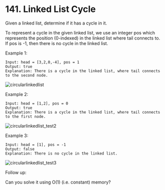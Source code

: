 # 141. Linked List Cycle

Given a linked list, determine if it has a cycle in it.

To represent a cycle in the given linked list, we use an integer pos which represents the position (0-indexed) in the linked list where tail connects to. If pos is -1, then there is no cycle in the linked list.

Example 1:

```text
Input: head = [3,2,0,-4], pos = 1
Output: true
Explanation: There is a cycle in the linked list, where tail connects to the second node.
```

![circularlinkedlist](https://assets.leetcode.com/uploads/2018/12/07/circularlinkedlist.png)

Example 2:

```text
Input: head = [1,2], pos = 0
Output: true
Explanation: There is a cycle in the linked list, where tail connects to the first node.
```

![circularlinkedlist_test2](https://assets.leetcode.com/uploads/2018/12/07/circularlinkedlist_test2.png)

Example 3:

```text
Input: head = [1], pos = -1
Output: false
Explanation: There is no cycle in the linked list.
```

![circularlinkedlist_test3](https://assets.leetcode.com/uploads/2018/12/07/circularlinkedlist_test3.png)

Follow up:

Can you solve it using O(1) (i.e. constant) memory?